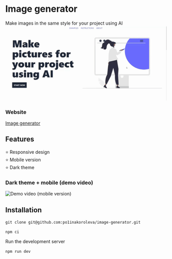 # Image generator
Make images in the same style for your project using AI  
![Demo video](image-generator.gif)

### Website
[Image generator](https://image-generator-po1inakoroleva.vercel.app)

## Features
⭐️ Responsive design  
⭐️ Mobile version  
⭐️ Dark theme

### Dark theme + mobile (demo video)
![Demo video (mobile version)](mobile-image-generator.gif)

## Installation
```
git clone git@github.com:po1inakoroleva/image-generator.git
```
```
npm ci
```
Run the development server
```
npm run dev
```
